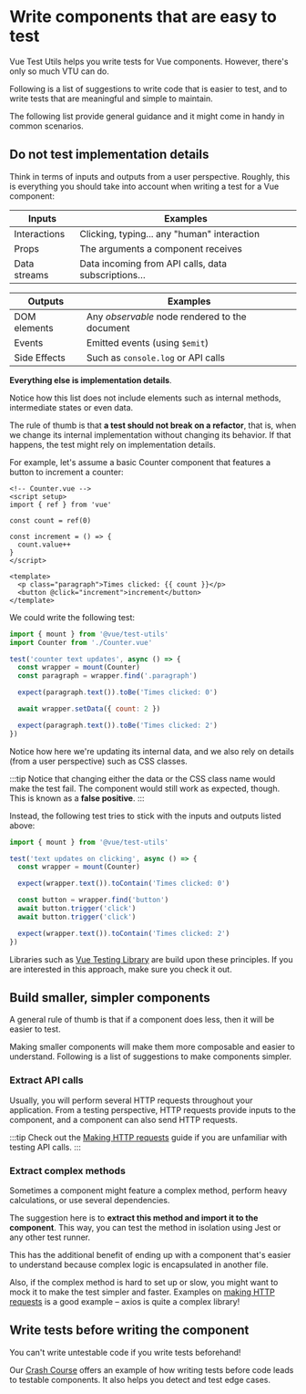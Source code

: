 # Write components that are easy to test

Vue Test Utils helps you write tests for Vue components. However, there's only so much VTU can do.

Following is a list of suggestions to write code that is easier to test, and to write tests that are meaningful and simple to maintain.

The following list provide general guidance and it might come in handy in common scenarios.

## Do not test implementation details

Think in terms of inputs and outputs from a user perspective. Roughly, this is everything you should take into account when writing a test for a Vue component:

| **Inputs**   | Examples                                          |
| ------------ | ------------------------------------------------- |
| Interactions | Clicking, typing... any "human" interaction       |
| Props        | The arguments a component receives                |
| Data streams | Data incoming from API calls, data subscriptions… |

| **Outputs**  | Examples                                       |
| ------------ | ---------------------------------------------- |
| DOM elements | Any _observable_ node rendered to the document |
| Events       | Emitted events (using `$emit`)                 |
| Side Effects | Such as `console.log` or API calls             |

**Everything else is implementation details**.

Notice how this list does not include elements such as internal methods, intermediate states or even data.

The rule of thumb is that **a test should not break on a refactor**, that is, when we change its internal implementation without changing its behavior. If that happens, the test might rely on implementation details.

For example, let's assume a basic Counter component that features a button to increment a counter:

```vue
<!-- Counter.vue -->
<script setup>
import { ref } from 'vue'

const count = ref(0)

const increment = () => {
  count.value++
}
</script>

<template>
  <p class="paragraph">Times clicked: {{ count }}</p>
  <button @click="increment">increment</button>
</template>
```

We could write the following test:

```js
import { mount } from '@vue/test-utils'
import Counter from './Counter.vue'

test('counter text updates', async () => {
  const wrapper = mount(Counter)
  const paragraph = wrapper.find('.paragraph')

  expect(paragraph.text()).toBe('Times clicked: 0')

  await wrapper.setData({ count: 2 })

  expect(paragraph.text()).toBe('Times clicked: 2')
})
```

Notice how here we're updating its internal data, and we also rely on details (from a user perspective) such as CSS classes.

:::tip
Notice that changing either the data or the CSS class name would make the test fail. The component would still work as expected, though. This is known as a **false positive**.
:::

Instead, the following test tries to stick with the inputs and outputs listed above:

```js
import { mount } from '@vue/test-utils'

test('text updates on clicking', async () => {
  const wrapper = mount(Counter)

  expect(wrapper.text()).toContain('Times clicked: 0')

  const button = wrapper.find('button')
  await button.trigger('click')
  await button.trigger('click')

  expect(wrapper.text()).toContain('Times clicked: 2')
})
```

Libraries such as [Vue Testing Library](https://github.com/testing-library/vue-testing-library/) are build upon these principles. If you are interested in this approach, make sure you check it out.

## Build smaller, simpler components

A general rule of thumb is that if a component does less, then it will be easier to test.

Making smaller components will make them more composable and easier to understand. Following is a list of suggestions to make components simpler.

### Extract API calls

Usually, you will perform several HTTP requests throughout your application. From a testing perspective, HTTP requests provide inputs to the component, and a component can also send HTTP requests.

:::tip
Check out the [Making HTTP requests](../advanced/http-requests.md) guide if you are unfamiliar with testing API calls.
:::

### Extract complex methods

Sometimes a component might feature a complex method, perform heavy calculations, or use several dependencies.

The suggestion here is to **extract this method and import it to the component**. This way, you can test the method in isolation using Jest or any other test runner.

This has the additional benefit of ending up with a component that's easier to understand because complex logic is encapsulated in another file.

Also, if the complex method is hard to set up or slow, you might want to mock it to make the test simpler and faster. Examples on [making HTTP requests](../advanced/http-requests.md) is a good example – axios is quite a complex library!

## Write tests before writing the component

You can't write untestable code if you write tests beforehand!

Our [Crash Course](../essentials/a-crash-course.md) offers an example of how writing tests before code leads to testable components. It also helps you detect and test edge cases.
